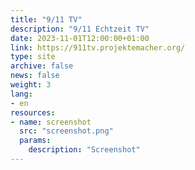 ```yaml
---
title: "9/11 TV"
description: "9/11 Echtzeit TV"
date: 2023-11-01T12:00:00+01:00
link: https://911tv.projektemacher.org/
type: site
archive: false
news: false
weight: 3
lang:
- en
resources:
- name: screenshot
  src: "screenshot.png"
  params:
    description: "Screenshot"
---
```

